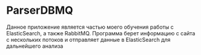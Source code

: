 # ParserDBMQ
Данное приложение является частью моего обучения работы с ElasticSearch, а также RabbitMQ. Программа берет информацию с сайта с нескольких потоков и отправляет данные в ElasticSearch для дальнейшего анализа
